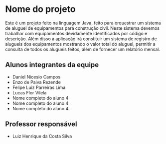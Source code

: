 # Nome do projeto
Este é um projeto feito na linguagem Java, feito para orquestrar um sistema de aluguel de equipamentos para construção civil. Neste sistema devemos trabalhar com equipamentos devidamente identificados por código e descrição. Além disso a aplicação irá constituir um sistema de registro de alugueis dos equipamentos mostrando o valor total do aluguel, permitir a consulta de todos os alugueis feitos, além de fornecer um relatório mensal.


## Alunos integrantes da equipe

* Daniel Nicesio Campos
* Enzo de Paiva Rezende
* Felipe Luiz Parreiras Lima
* Lucas Flor Vilela
* Nome completo do aluno 4
* Nome completo do aluno 4
* Nome completo do aluno 4

## Professor responsável 

* Luiz Henrique da Costa Silva

